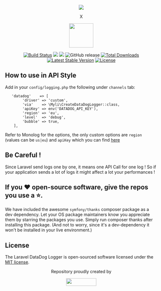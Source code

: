 <p align="center"><a href="https://laravel.com" target="_blank"><img src="https://laravel.com/assets/img/components/logo-laravel.svg"></a></p><p align="center">X</p>
<p align="center"><a href="https://www.datadoghq.com" target="_blank"><img width="80" height="80" src="https://imgix.datadoghq.com/img/dd_logo_70x75.png?fm=png&auto=format&lossless=1%22"></a></p>

<p align="center">
<a href="https://travis-ci.org/myLocalInfluence/laravel-datadog-logger"><img src="https://travis-ci.org/myLocalInfluence/laravel-datadog-logger.svg" alt="Build Status"></a>
<a href="https://codeclimate.com/github/myLocalInfluence/laravel-datadog-logger/maintainability"><img src="https://api.codeclimate.com/v1/badges/5ce73ef2de5fdebeee39/maintainability" /></a>
<a href="https://codeclimate.com/github/myLocalInfluence/laravel-datadog-logger/test_coverage"><img src="https://api.codeclimate.com/v1/badges/5ce73ef2de5fdebeee39/test_coverage" /></a>
<img alt="GitHub release" src="https://img.shields.io/github/release/myLocalInfluence/laravel-datadog-logger">
<a href="https://packagist.org/packages/myli/laravel-datadog-logger"><img src="https://poser.pugx.org/myli/laravel-datadog-logger/d/total.svg" alt="Total Downloads"></a>
<a href="https://packagist.org/packages/myli/laravel-datadog-logger"><img src="https://poser.pugx.org/myli/laravel-datadog-logger/v/stable.svg" alt="Latest Stable Version"></a>
<a href="https://packagist.org/packages/myli/laravel-datadog-logger"><img src="https://poser.pugx.org/myli/laravel-datadog-logger/license.svg" alt="License"></a>
</p>

## How to use in API Style

Add in your `config/logging.php` the following under `channels` tab:

       
       'datadog'    => [
            'driver' => 'custom',
            'via'    => \Myli\CreateDataDogLogger::class,
            'apiKey' => env('DATADOG_API_KEY'),
            'region' => 'eu',
            'level'  => 'debug',
            'bubble' => true,
        ],
            
        
Refer to Monolog for the options, the only custom options are `region` (values can be `us|eu`) and `apiKey` which you can find <a href="https://app.datadoghq.com/account/settings#api">here</a>

## Be Careful !

Since Laravel send logs one by one, it means one API Call for one log ! So if your application sends a lot of logs it might affect a lot your performances !

## If you ❤️ open-source software, give the repos you use a ⭐️.
We have included the awesome `symfony/thanks` composer package as a dev
dependency. Let your OS package maintainers know you appreciate them by starring
the packages you use. Simply run composer thanks after installing this package.
(And not to worry, since it's a dev-dependency it won't be installed in your
live environment.)

## License

The Laravel DataDog Logger is open-sourced software licensed under the [MIT license](https://opensource.org/licenses/MIT).

<p align="center">Repository proudly created by</p><p align="center"><a href="https://www.myli.io" target="_blank"><img width="100" height="25" src="https://www.myli.io/wp-content/uploads/2016/12/LOGO-MYLI.png"></a></p>
